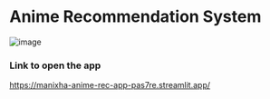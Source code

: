 # Anime Recommendation System
![image](https://user-images.githubusercontent.com/115947342/226206660-d50174ad-0e96-42fd-9e85-78e5e6fd6dcb.png)


### Link to open the app
https://manixha-anime-rec-app-pas7re.streamlit.app/
